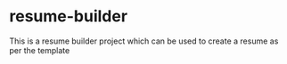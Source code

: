 # resume-builder
This is a resume builder project which can be used to create a resume as per the template
